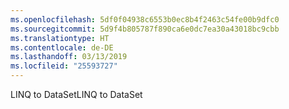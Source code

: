 ```yaml
---
ms.openlocfilehash: 5df0f04938c6553b0ec8b4f2463c54fe00b9dfc0
ms.sourcegitcommit: 5d9f4b805787f890ca6e0dc7ea30a43018bc9cbb
ms.translationtype: HT
ms.contentlocale: de-DE
ms.lasthandoff: 03/13/2019
ms.locfileid: "25593727"
---
```

<span data-ttu-id="9c9bc-101">LINQ to DataSet</span><span class="sxs-lookup"><span data-stu-id="9c9bc-101">LINQ to DataSet</span></span>